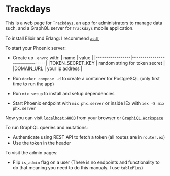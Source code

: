 # Trackdays

This is a web page for `Trackdays`, an app for administrators to manage data such, and a GraphQL server for `Trackdays` mobile application.

To install Elixir and Erlang:
I recommend [`asdf`](https://asdf-vm.com/)

To start your Phoenix server:

- Create up `.envrc` with:
  | name | value |
  |-----------------|--------------------------------|
  |TOKEN_SECRET_KEY | random string for token secret |
  |DOMAIN_URL | your ip address |

- Run `docker compose -d` to create a container for PostgreSQL (only first time to run the app)
- Run `mix setup` to install and setup dependencies
- Start Phoenix endpoint with `mix phx.server` or inside IEx with `iex -S mix phx.server`

Now you can visit [`localhost:4000`](http://localhost:4000) from your browser or [`GraphiQL Workspace`](http://localhost:4000/graphiql)

To run GraphQL queries and mutations:

- Authenticate using REST API to fetch a token (all routes are in `router.ex`)
- Use the token in the header

To visit the admin pages:

- Flip `is_admin` flag on a user (There is no endpoints and functionality to do that meaning you need to do this manualy. I use `tablePlus`)
